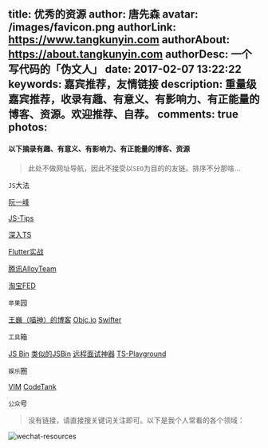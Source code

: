 title: 优秀的资源
author: 唐先森
avatar: /images/favicon.png
authorLink: https://www.tangkunyin.com
authorAbout: https://about.tangkunyin.com
authorDesc: 一个写代码的「伪文人」
date: 2017-02-07 13:22:22
keywords: 嘉宾推荐，友情链接
description: 重量级嘉宾推荐，收录有趣、有意义、有影响力、有正能量的博客、资源。欢迎推荐、自荐。
comments: true
photos:
---

#### 以下摘录有趣、有意义、有影响力、有正能量的博客、资源

> 此处不做网址导航，因此不接受以`SEO`为目的的友链。排序不分那啥...

`JS`大法

[阮一峰](http://www.ruanyifeng.com/blog/)

[JS-Tips](http://www.jstips.co/zh_CN/)

[深入TS](https://jkchao.github.io/typescript-book-chinese/)

[Flutter实战](https://book.flutterchina.club/)

[腾讯AlloyTeam](http://www.alloyteam.com/)

[淘宝FED](http://taobaofed.org/)



`苹果`园

[王巍（喵神）的博客](https://onevcat.com/)
[Objc.io](https://www.objc.io/)
[Swifter](http://swifter.tips/)   

`工具`箱

[JS Bin](http://js.jirengu.com/hanihacuna/1/edit?js,console,output)
[类似的JSBin](http://jsfiddle.net/)
[远程面试神器](http://collabedit.com/)
[TS-Playground](https://www.tslang.cn/play/index.html)

`娱乐`圈

[VIM](https://vim-adventures.com/)
[CodeTank](http://codetank.alloyteam.com/)


`公众`号

> 没有链接，请直接搜关键词关注即可。以下是我个人常看的各个领域：


![wechat-resources](/img/2019/wechat-resources.jpeg)

